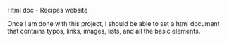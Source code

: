 Html doc - Recipes website

Once I am done with this project, I should be able to set a html document 
that contains typos, links, images, lists, and all the basic elements. 
